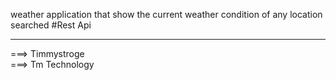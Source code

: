 weather application that show the current weather condition of any location searched
#Rest Api

<hr>
===> Timmystroge <br>
===> Tm Technology
